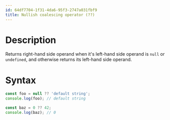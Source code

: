 ```yaml
---
id: 64df7704-1f31-4da6-95f3-2747a031fbf9
title: Nullish coalescing operator (??)
---
```


# Description

Returns right-hand side operand when it's left-hand side operand is
`null` or `undefined`, and otherwise returns its left-hand side operand.

# Syntax

``` javascript
const foo = null ?? 'default string';
console.log(foo); // default string

const baz = 0 ?? 42;
console.log(baz); // 0
```
